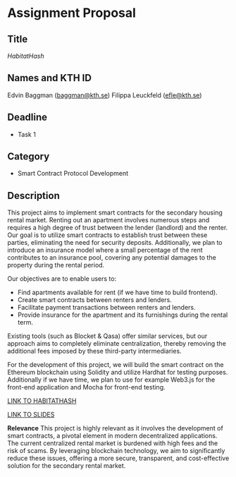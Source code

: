 # Assignment Proposal

## Title

_HabitatHash_

## Names and KTH ID

Edvin Baggman (baggman@kth.se)
Filippa Leuckfeld (efle@kth.se)

## Deadline

- Task 1

## Category

- Smart Contract Protocol Development

## Description

This project aims to implement smart contracts for the secondary housing rental market. Renting out an apartment involves numerous steps and requires a high degree of trust between the lender (landlord) and the renter. Our goal is to utilize smart contracts to establish trust between these parties, eliminating the need for security deposits. Additionally, we plan to introduce an insurance model where a small percentage of the rent contributes to an insurance pool, covering any potential damages to the property during the rental period.

Our objectives are to enable users to:

- Find apartments available for rent (if we have time to build frontend).
- Create smart contracts between renters and lenders.
- Facilitate payment transactions between renters and lenders.
- Provide insurance for the apartment and its furnishings during the rental term.

Existing tools (such as Blocket & Qasa) offer similar services, but our approach aims to completely eliminate centralization, thereby removing the additional fees imposed by these third-party intermediaries.

For the development of this project, we will build the smart contract on the Ethereum blockchain using Solidity and utilize Hardhat for testing purposes. Additionally if we have time, we plan to use for example Web3.js for the front-end application and Mocha for front-end testing.

[LINK TO HABITATHASH](https://github.com/HabitatHash/HabitatHash)

[LINK TO SLIDES](https://docs.google.com/presentation/d/1vrOBZHqTfVpO2GNUsTXUTXZnhFfxIOzK59eviZC9n1o/edit?usp=sharing)

**Relevance**
This project is highly relevant as it involves the development of smart contracts, a pivotal element in modern decentralized applications. The current centralized rental market is burdened with high fees and the risk of scams. By leveraging blockchain technology, we aim to significantly reduce these issues, offering a more secure, transparent, and cost-effective solution for the secondary rental market.
